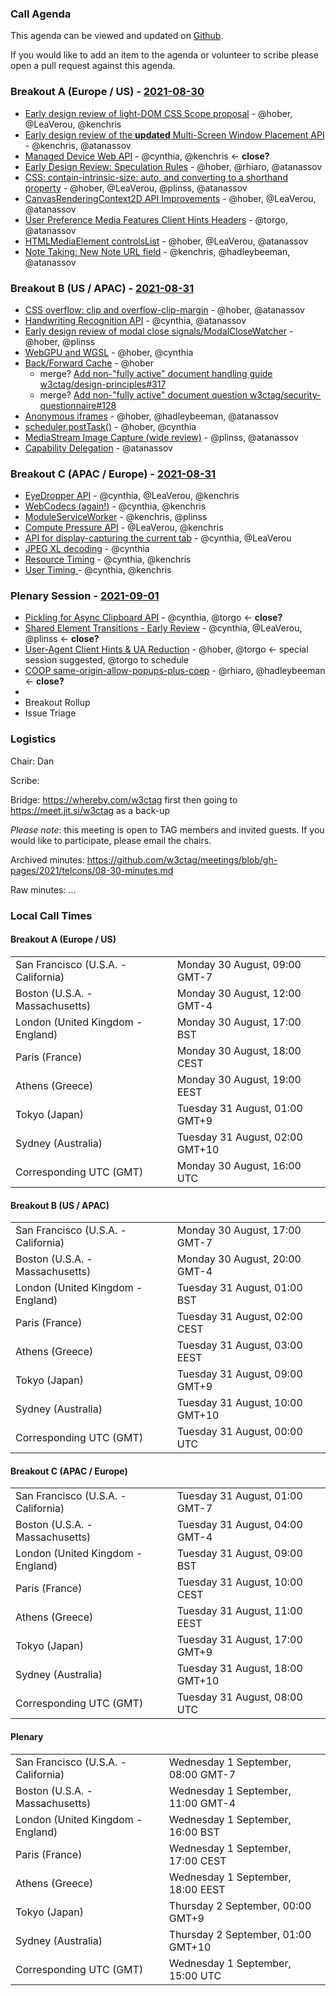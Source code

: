### Call Agenda

This agenda can be viewed and updated on [Github](https://github.com/w3ctag/meetings/blob/gh-pages/2021/telcons/08-30-agenda.md).

If you would like to add an item to the agenda or volunteer to scribe please open a pull request against this agenda.

### Breakout A (Europe / US) - [2021-08-30](https://www.timeanddate.com/worldclock/converter.html?iso=20210830T160000&p1=224&p2=43&p3=136&p4=195&p5=26&p6=248&p7=240)

* [Early design review of light-DOM CSS Scope proposal](https://github.com/w3ctag/design-reviews/issues/593) - @hober, @LeaVerou, @kenchris
* [Early design review of the **updated** Multi-Screen Window Placement API](https://github.com/w3ctag/design-reviews/issues/602) - @kenchris, @atanassov
* [Managed Device Web API](https://github.com/w3ctag/design-reviews/issues/606) - @cynthia, @kenchris <- **close?**
* [Early Design Review: Speculation Rules](https://github.com/w3ctag/design-reviews/issues/611) - @hober, @rhiaro, @atanassov
* [CSS: contain-intrinsic-size: auto, and converting to a shorthand property](https://github.com/w3ctag/design-reviews/issues/624) - @hober, @LeaVerou, @plinss, @atanassov
* [CanvasRenderingContext2D API Improvements](https://github.com/w3ctag/design-reviews/issues/627) - @hober, @LeaVerou, @atanassov
* [User Preference Media Features Client Hints Headers](https://github.com/w3ctag/design-reviews/issues/632) - @torgo, @atanassov
* [HTMLMediaElement controlsList](https://github.com/w3ctag/design-reviews/issues/643) - @hober, @LeaVerou, @atanassov
* [Note Taking: New Note URL field](https://github.com/w3ctag/design-reviews/issues/648) - @kenchris, @hadleybeeman, @atanassov


### Breakout B (US / APAC) - [2021-08-31](https://www.timeanddate.com/worldclock/converter.html?iso=20210831T000000&p1=224&p2=43&p3=136&p4=195&p5=26&p6=248&p7=240)

* [CSS overflow: clip and overflow-clip-margin](https://github.com/w3ctag/design-reviews/issues/579) - @hober, @atanassov
* [Handwriting Recognition API](https://github.com/w3ctag/design-reviews/issues/591) - @cynthia, @atanassov
* [Early design review of modal close signals/ModalCloseWatcher](https://github.com/w3ctag/design-reviews/issues/594) - @hober, @plinss
* [WebGPU and WGSL](https://github.com/w3ctag/design-reviews/issues/626) - @hober, @cynthia
* [Back/Forward Cache](https://github.com/w3ctag/design-reviews/issues/628) - @hober
  * merge? [Add non-"fully active" document handling guide w3ctag/design-principles#317](https://github.com/w3ctag/design-principles/pull/317) 
  * merge? [Add non-"fully active" document question w3ctag/security-questionnaire#128](https://github.com/w3ctag/security-questionnaire/pull/128)
* [Anonymous iframes](https://github.com/w3ctag/design-reviews/issues/639) - @hober, @hadleybeeman, @atanassov
* [scheduler.postTask()](https://github.com/w3ctag/design-reviews/issues/647) - @hober, @cynthia
* [MediaStream Image Capture (wide review)](https://github.com/w3ctag/design-reviews/issues/651) - @plinss, @atanassov
* [Capability Delegation](https://github.com/w3ctag/design-reviews/issues/655) - @atanassov

### Breakout C (APAC / Europe) - [2021-08-31](https://www.timeanddate.com/worldclock/converter.html?iso=20210831T080000&p1=224&p2=43&p3=136&p4=195&p5=26&p6=248&p7=240)

* [EyeDropper API](https://github.com/w3ctag/design-reviews/issues/587) - @cynthia, @LeaVerou, @kenchris
* [WebCodecs (again!)](https://github.com/w3ctag/design-reviews/issues/612) - @cynthia, @kenchris
* [ModuleServiceWorker](https://github.com/w3ctag/design-reviews/issues/617) - @kenchris, @plinss
* [Compute Pressure API](https://github.com/w3ctag/design-reviews/issues/621) - @LeaVerou, @kenchris
* [API for display-capturing the current tab](https://github.com/w3ctag/design-reviews/issues/625) - @cynthia, @LeaVerou
* [JPEG XL decoding](https://github.com/w3ctag/design-reviews/issues/633) - @cynthia
* [Resource Timing](https://github.com/w3ctag/design-reviews/issues/641) - @cynthia, @kenchris
* [User Timing ](https://github.com/w3ctag/design-reviews/issues/642) - @cynthia, @kenchris

### Plenary Session - [2021-09-01](https://www.timeanddate.com/worldclock/converter.html?iso=20210901T150000&p1=224&p2=43&p3=136&p4=195&p5=26&p6=248&p7=240)

* [Pickling for Async Clipboard API](https://github.com/w3ctag/design-reviews/issues/636) - @cynthia, @torgo <- **close?**
* [Shared Element Transitions - Early Review](https://github.com/w3ctag/design-reviews/issues/631) - @cynthia, @LeaVerou, @plinss <- **close?**
* [User-Agent Client Hints & UA Reduction](https://github.com/w3ctag/design-reviews/issues/640) - @hober, @torgo <- special session suggested, @torgo to schedule
* [COOP same-origin-allow-popups-plus-coep](https://github.com/w3ctag/design-reviews/issues/649) - @rhiaro, @hadleybeeman <- **close?**
* 
* Breakout Rollup
* Issue Triage

### Logistics

Chair: Dan

Scribe:

Bridge: https://whereby.com/w3ctag first then going to https://meet.jit.si/w3ctag as a back-up

*Please note*: this meeting is open to TAG members and invited guests. If you would like to participate, please email the chairs.

Archived minutes: https://github.com/w3ctag/meetings/blob/gh-pages/2021/telcons/08-30-minutes.md

Raw minutes: ...


### Local Call Times

#### Breakout A (Europe / US)

<table>
<tr><td> San Francisco (U.S.A. - California) <td> Monday 30 August, 09:00 GMT-7</td></tr>
<tr><td> Boston (U.S.A. - Massachusetts) <td> Monday 30 August, 12:00 GMT-4</td></tr>
<tr><td> London (United Kingdom - England) <td> Monday 30 August, 17:00 BST</td></tr>
<tr><td> Paris (France) <td> Monday 30 August, 18:00 CEST</td></tr>
<tr><td> Athens (Greece) <td> Monday 30 August, 19:00 EEST</td></tr>
<tr><td> Tokyo (Japan) <td> Tuesday 31 August, 01:00 GMT+9</td></tr>
<tr><td> Sydney (Australia) <td> Tuesday 31 August, 02:00 GMT+10</td></tr>
<tr><td> Corresponding UTC (GMT) <td> Monday 30 August, 16:00 UTC</td></tr>
</table>

#### Breakout B (US / APAC)

<table>
<tr><td> San Francisco (U.S.A. - California) <td> Monday 30 August, 17:00 GMT-7</td></tr>
<tr><td> Boston (U.S.A. - Massachusetts) <td> Monday 30 August, 20:00 GMT-4</td></tr>
<tr><td> London (United Kingdom - England) <td> Tuesday 31 August, 01:00 BST</td></tr>
<tr><td> Paris (France) <td> Tuesday 31 August, 02:00 CEST</td></tr>
<tr><td> Athens (Greece) <td> Tuesday 31 August, 03:00 EEST</td></tr>
<tr><td> Tokyo (Japan) <td> Tuesday 31 August, 09:00 GMT+9</td></tr>
<tr><td> Sydney (Australia) <td> Tuesday 31 August, 10:00 GMT+10</td></tr>
<tr><td> Corresponding UTC (GMT) <td> Tuesday 31 August, 00:00 UTC</td></tr>
</table>

#### Breakout C (APAC / Europe)

<table>
<tr><td> San Francisco (U.S.A. - California) <td> Tuesday 31 August, 01:00 GMT-7</td></tr>
<tr><td> Boston (U.S.A. - Massachusetts) <td> Tuesday 31 August, 04:00 GMT-4</td></tr>
<tr><td> London (United Kingdom - England) <td> Tuesday 31 August, 09:00 BST</td></tr>
<tr><td> Paris (France) <td> Tuesday 31 August, 10:00 CEST</td></tr>
<tr><td> Athens (Greece) <td> Tuesday 31 August, 11:00 EEST</td></tr>
<tr><td> Tokyo (Japan) <td> Tuesday 31 August, 17:00 GMT+9</td></tr>
<tr><td> Sydney (Australia) <td> Tuesday 31 August, 18:00 GMT+10</td></tr>
<tr><td> Corresponding UTC (GMT) <td> Tuesday 31 August, 08:00 UTC</td></tr>
</table>

#### Plenary

<table>
<tr><td> San Francisco (U.S.A. - California) <td> Wednesday 1 September, 08:00 GMT-7</td></tr>
<tr><td> Boston (U.S.A. - Massachusetts) <td> Wednesday 1 September, 11:00 GMT-4</td></tr>
<tr><td> London (United Kingdom - England) <td> Wednesday 1 September, 16:00 BST</td></tr>
<tr><td> Paris (France) <td> Wednesday 1 September, 17:00 CEST</td></tr>
<tr><td> Athens (Greece) <td> Wednesday 1 September, 18:00 EEST</td></tr>
<tr><td> Tokyo (Japan) <td> Thursday 2 September, 00:00 GMT+9</td></tr>
<tr><td> Sydney (Australia) <td> Thursday 2 September, 01:00 GMT+10</td></tr>
<tr><td> Corresponding UTC (GMT) <td> Wednesday 1 September, 15:00 UTC</td></tr>
</table>
